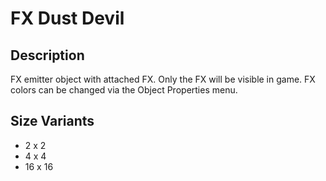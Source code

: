 # FX Dust Devil

## Description

FX emitter object with attached FX. Only the FX will be visible in game. FX colors can be changed via the Object Properties menu.

## Size Variants

* 2 x 2
* 4 x 4
* 16 x 16

